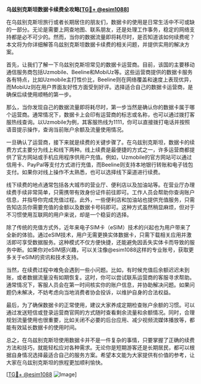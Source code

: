 **乌兹别克斯坦数据卡续费全攻略[[TG💪+ @esim1088](https://t.me/s/esim1088)]**

在乌兹别克斯坦旅行或者长期居住的朋友们，数据卡的使用是日常生活中不可或缺的一部分。无论是需要上网查地图、联系朋友，还是处理工作事务，稳定的网络支持都是必不可少的。然而，当你的数据流量即将耗尽时，是否知道该如何续费呢？本文将为你详细解答乌兹别克斯坦数据卡续费的相关问题，并提供实用的解决方案。

首先，让我们了解一下乌兹别克斯坦常见的数据卡运营商。目前，该国的主要移动通信服务商包括Uzmobile、Beeline和MobiUz等。这些运营商提供的数据卡服务各有特点，比如Uzmobile主打性价比，Beeline则在网络覆盖和速度上表现优异，而MobiUz则在用户界面友好性方面受到好评。选择适合自己的数据卡运营商，是确保后续使用顺畅的第一步。

那么，当你发现自己的数据流量即将耗尽时，第一步当然是确认你的数据卡属于哪个运营商。通常情况下，数据卡上会印有运营商的标志或名称，也可以通过拨打客服热线查询。以Uzmobile为例，其客服热线为1111，你可以直接拨打电话并按照语音提示操作，查询当前账户余额及流量使用情况。

一旦确认了运营商，接下来就是续费的关键步骤了。在乌兹别克斯坦，数据卡的续费方式主要分为线上和线下两种。线上续费是最便捷的方式之一，许多运营商都提供了官方网站或手机应用程序供用户充值。例如，Uzmobile的官方网站可以通过信用卡、PayPal等支付方式进行充值，而Beeline则支持本地银行转账和电子钱包支付。如果你对线上操作不太熟悉，也可以选择线下渠道进行续费。

线下续费的地点通常包括各大城市的营业厅、便利店以及加油站等。在营业厅办理续费手续非常简单，只需携带有效身份证件前往即可。工作人员会帮助你查询账户信息，并指导你完成充值过程。此外，一些便利店和加油站也提供充值服务，只需告知店员你需要充值的金额以及数据卡号码即可。这种方式虽然稍显麻烦，但对于不习惯使用互联网的用户来说，却是一个稳妥的选择。

除了传统的充值方式外，近年来电子SIM卡（eSIM）技术的兴起也为用户带来了全新的体验。通过eSIM技术，用户无需更换实体数据卡，只需下载相关应用并激活即可享受数据服务。这种模式不仅方便快捷，还能避免因丢失实体卡而导致的服务中断。如果你对eSIM感兴趣，可以关注像@esim1088这样的专业账号，获取更多关于eSIM的资讯和技术支持。

当然，在续费过程中难免会遇到一些小问题。比如，有时候充值后余额迟迟未到账，或者数据流量没有如期恢复。这时，你可以尝试联系运营商的客服寻求帮助。通常情况下，客服人员会在第一时间核实你的账户信息，并协助解决问题。如果问题仍未解决，不妨考虑向当地消费者协会投诉，以维护自身的合法权益。

最后，为了确保数据卡的正常使用，建议大家养成定期检查账户余额的习惯。可以通过发送短信或登录运营商官网的方式随时查看剩余流量和余额情况。同时，合理规划流量使用也很重要，比如关闭不必要的后台应用、减少视频流媒体播放等，都能有效延长数据卡的使用时间。

总之，在乌兹别克斯坦使用数据卡并不是一件复杂的事情，只要掌握了正确的续费方法和技巧，就能轻松应对各种需求。无论你是短期游客还是长期居民，都可以根据自身情况选择最适合自己的服务方案。希望本文能为大家提供有价值的参考，让大家在乌兹别克斯坦的旅程更加顺利愉快。

[[TG💪+ @esim1088](https://t.me/s/esim1088) ![Image](https://i.postimg.cc/4NQfJmqS/Snipaste-2025-05-13-00-14-12.png)]
